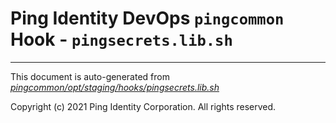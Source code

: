 
# Ping Identity DevOps `pingcommon` Hook - `pingsecrets.lib.sh`

---
This document is auto-generated from _[pingcommon/opt/staging/hooks/pingsecrets.lib.sh](https://github.com/pingidentity/pingidentity-docker-builds/blob/master/pingcommon/opt/staging/hooks/pingsecrets.lib.sh)_

Copyright (c) 2021 Ping Identity Corporation. All rights reserved.
